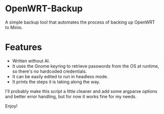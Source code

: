 # OpenWRT-Backup

A simple backup tool that automates the process of backing up OpenWRT to Minio.

# Features 

- Written without AI.
- It uses the Gnome keyring to retrieve passwords from the OS at runtime, so there's no hardcoded credentials.
- It can be easily edited to run in headless mode.
- It prints the steps it is taking along the way.

I'll probably make this script a little cleaner and add some argparse options and better error handling, but for now it works fine for my needs.

Enjoy!
